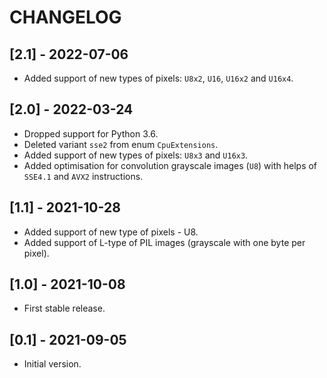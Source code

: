 # CHANGELOG

## [2.1] - 2022-07-06

- Added support of new types of pixels: `U8x2`, `U16`, `U16x2` and `U16x4`.

## [2.0] - 2022-03-24

- Dropped support for Python 3.6.
- Deleted variant `sse2` from enum `CpuExtensions`.
- Added support of new types of pixels: `U8x3` and `U16x3`.
- Added optimisation for convolution grayscale images (`U8`) 
  with helps of `SSE4.1` and `AVX2` instructions.

## [1.1] - 2021-10-28

- Added support of new type of pixels - U8.
- Added support of L-type of PIL images (grayscale with one byte per pixel).

## [1.0] - 2021-10-08

- First stable release.

## [0.1] - 2021-09-05

- Initial version.
